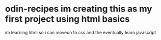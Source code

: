 # odin-recipes im creating this as my first project using  html basics
im learning  html so  i can moveon  to  css and  the eventually learn javascript
